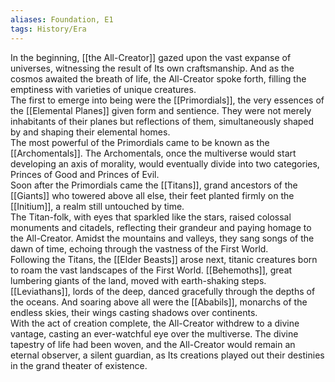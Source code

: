 ```yaml
---
aliases: Foundation, E1
tags: History/Era
---
```

In the beginning, [[the All-Creator]] gazed upon the vast expanse of universes, witnessing the result of Its own craftsmanship. And as the cosmos awaited the breath of life, the All-Creator spoke forth, filling the emptiness with varieties of unique creatures.<br>
The first to emerge into being were the [[Primordials]], the very essences of the [[Elemental Planes]] given form and sentience. They were not merely inhabitants of their planes but reflections of them, simultaneously shaped by and shaping their elemental homes.<br>
The most powerful of the Primordials came to be known as the [[Archomentals]]. The Archomentals, once the multiverse would start developing an axis of morality, would eventually divide into two categories, Princes of Good and Princes of Evil.<br>
Soon after the Primordials came the [[Titans]], grand ancestors of the [[Giants]] who towered above all else, their feet planted firmly on the [[Initium]], a realm still untouched by time.<br>
The Titan-folk, with eyes that sparkled like the stars, raised colossal monuments and citadels, reflecting their grandeur and paying homage to the All-Creator. Amidst the mountains and valleys, they sang songs of the dawn of time, echoing through the vastness of the First World.<br>
Following the Titans, the [[Elder Beasts]] arose next, titanic creatures born to roam the vast landscapes of the First World. [[Behemoths]], great lumbering giants of the land, moved with earth-shaking steps. [[Leviathans]], lords of the deep, danced gracefully through the depths of the oceans. And soaring above all were the [[Ababils]], monarchs of the endless skies, their wings casting shadows over continents.<br>
With the act of creation complete, the All-Creator withdrew to a divine vantage, casting an ever-watchful eye over the multiverse. The divine tapestry of life had been woven, and the All-Creator would remain an eternal observer, a silent guardian, as Its creations played out their destinies in the grand theater of existence.